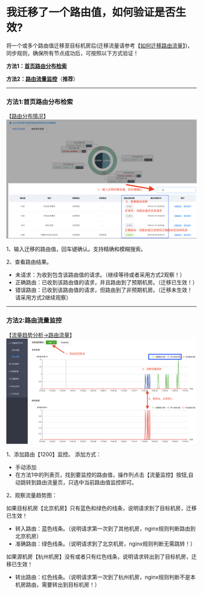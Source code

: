 # 我迁移了一个路由值，如何验证是否生效?

将一个或多个路由值迁移至目标机房后(迁移流量请参考【[如何迁移路由流量](http://multi-idc.box.zonghengke.com/book/_book/route_change.html)】)，同步规则，确保所有节点成功后，可按照以下方式验证！

**方法1：[首页路由分布检索](http://multi-idc.box.zonghengke.com/book/_book/route_change_check.html#step1)**

**方法2：[路由流量监控](http://multi-idc.box.zonghengke.com/book/_book/route_change_check.html#step2)**（**推荐**）

------

### 方法1:首页路由分布检索

【[路由分布情况](http://multi-idc.box.zonghengke.com/book/_book/route_area.md)】 [![route_check1](../../images/multi-live/route_check1.png)](http://multi-idc.box.zonghengke.com/book/_book/image/route_check1.png)

1、输入迁移的路由值，回车键确认。支持精确和模糊搜索。

2、查看路由结果。

- 未请求：为收到包含该路由值的请求。（继续等待或者采用方式2观察！）
- 正确路由：已收到该路由值的请求，并且路由到了预期机房。（迁移已生效！）
- 错误路由：已收到该路由值的请求，但路由到了非预期机房。（迁移未生效！请采用方式2继续观察）

------

### 方法2:路由流量监控

【[流量趋势分析->路由流量](http://multi-idc.box.zonghengke.com/book/_book/routes_flow_monitor.md)】 [![route_check2](../../images/multi-live/route_check2.png)](http://multi-idc.box.zonghengke.com/book/_book/image/route_check2.png)

1、添加路由【1200】监控。 添加方式：

- 手动添加
- 在方法1中的列表页，找到要监控的路由值，操作列点击【流量监控】按钮,自动跳转到路由流量页，只选中当前路由值监控即可。

2、观察流量趋势图：

如果目标机房【北京机房】只有蓝色和绿色的线条，说明请求到了目标机房，迁移已生效！

- 转入路由：蓝色线条。（说明请求第一次到了其他机房，nginx规则判断路由到北京机房）
- 准确路由：绿色线条。（说明请求到了北京机房，nginx规则判断无需跳转！）

如果源机房【杭州机房】没有或者只有红色线条，说明请求转出到了目标机房，迁移已生效！

- 转出路由：红色线条。（说明请求第一次到了杭州机房，nginx规则判断不是本机房路由，需要转出到目标机房！）